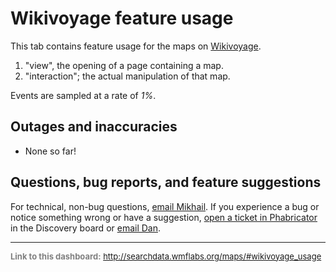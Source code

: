 Wikivoyage feature usage
=======

This tab contains feature usage for the maps on [Wikivoyage](https://en.wikivoyage.org/).

1. "view", the opening of a page containing a map.
2. "interaction"; the actual manipulation of that map.

Events are sampled at a rate of *1%*.

Outages and inaccuracies
------

* None so far!

Questions, bug reports, and feature suggestions
------
For technical, non-bug questions, [email Mikhail](mailto:mpopov@wikimedia.org?subject=Dashboard%20Question). If you experience a bug or notice something wrong or have a suggestion, [open a ticket in Phabricator](https://phabricator.wikimedia.org/maniphest/task/create/?projects=Discovery) in the Discovery board or [email Dan](mailto:dgarry@wikimedia.org?subject=Dashboard%20Question).

<hr style="border-color: gray;">
<p style="font-size: small; color: gray;">
  <strong>Link to this dashboard:</strong>
  <a href="http://searchdata.wmflabs.org/maps/#wikivoyage_usage">
    http://searchdata.wmflabs.org/maps/#wikivoyage_usage
  </a>
</p>
